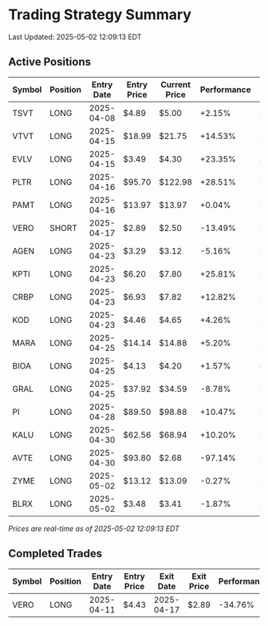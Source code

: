 # Trading Strategy Summary

Last Updated: 2025-05-02 12:09:13 EDT

## Active Positions

| Symbol | Position | Entry Date | Entry Price | Current Price | Performance | P/L per Share |
|--------|----------|------------|-------------|---------------|-------------|--------------|
| TSVT | LONG | 2025-04-08 | $4.89 | $5.00 | +2.15% | $+0.11 |
| VTVT | LONG | 2025-04-15 | $18.99 | $21.75 | +14.53% | $+2.76 |
| EVLV | LONG | 2025-04-15 | $3.49 | $4.30 | +23.35% | $+0.81 |
| PLTR | LONG | 2025-04-16 | $95.70 | $122.98 | +28.51% | $+27.28 |
| PAMT | LONG | 2025-04-16 | $13.97 | $13.97 | +0.04% | $+0.00 |
| VERO | SHORT | 2025-04-17 | $2.89 | $2.50 | -13.49% | $-0.39 |
| AGEN | LONG | 2025-04-23 | $3.29 | $3.12 | -5.16% | $-0.17 |
| KPTI | LONG | 2025-04-23 | $6.20 | $7.80 | +25.81% | $+1.60 |
| CRBP | LONG | 2025-04-23 | $6.93 | $7.82 | +12.82% | $+0.89 |
| KOD | LONG | 2025-04-23 | $4.46 | $4.65 | +4.26% | $+0.19 |
| MARA | LONG | 2025-04-25 | $14.14 | $14.88 | +5.20% | $+0.74 |
| BIOA | LONG | 2025-04-25 | $4.13 | $4.20 | +1.57% | $+0.07 |
| GRAL | LONG | 2025-04-25 | $37.92 | $34.59 | -8.78% | $-3.33 |
| PI | LONG | 2025-04-28 | $89.50 | $98.88 | +10.47% | $+9.38 |
| KALU | LONG | 2025-04-30 | $62.56 | $68.94 | +10.20% | $+6.38 |
| AVTE | LONG | 2025-04-30 | $93.80 | $2.68 | -97.14% | $-91.12 |
| ZYME | LONG | 2025-05-02 | $13.12 | $13.09 | -0.27% | $-0.03 |
| BLRX | LONG | 2025-05-02 | $3.48 | $3.41 | -1.87% | $-0.06 |

*Prices are real-time as of 2025-05-02 12:09:13 EDT*

## Completed Trades

| Symbol | Position | Entry Date | Entry Price | Exit Date | Exit Price | Performance |
|--------|----------|------------|-------------|-----------|------------|-------------|
| VERO | LONG | 2025-04-11 | $4.43 | 2025-04-17 | $2.89 | -34.76% |